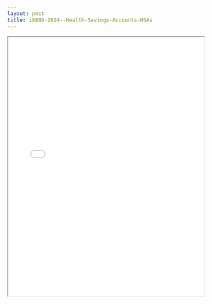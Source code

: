 ```yaml
---
layout: post
title: i8889-2024--Health-Savings-Accounts-HSAs
---
```


<div class="pdf-container">
<iframe src="/ea/_pdf-2-md/i8889-2024--Health-Savings-Accounts-HSAs.pdf" height="600" width="90%" allowFullScreen="true"></iframe>
</div>

